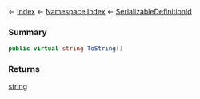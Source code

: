← [Index](Api-Index) ← [Namespace Index](Namespace-Index) ← [SerializableDefinitionId](VRage.ObjectBuilders.SerializableDefinitionId)

### Summary

```csharp
public virtual string ToString()
```

### Returns

[string](https://docs.microsoft.com/en-us/dotnet/api/System.String?view=netframework-4.6)

